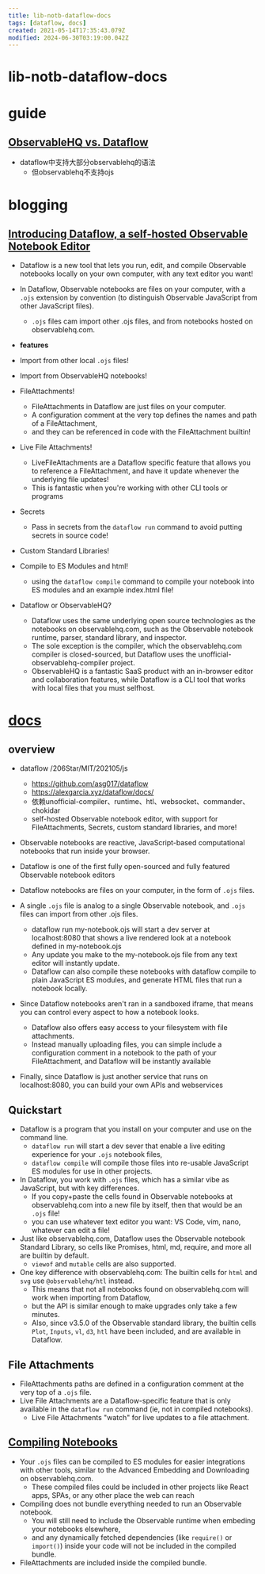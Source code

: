 ```yaml
---
title: lib-notb-dataflow-docs
tags: [dataflow, docs]
created: 2021-05-14T17:35:43.079Z
modified: 2024-06-30T03:19:00.042Z
---
```


# lib-notb-dataflow-docs

# guide

## [ObservableHQ vs. Dataflow](https://alexgarcia.xyz/dataflow/docs/#using-dataflow)

- dataflow中支持大部分observablehq的语法
  - 但observablehq不支持ojs
# blogging

## [Introducing Dataflow, a self-hosted Observable Notebook Editor](https://observablehq.com/@asg017/introducing-dataflow)

- Dataflow is a new tool that lets you run, edit, and compile Observable notebooks locally on your own computer, with any text editor you want!
- In Dataflow, Observable notebooks are files on your computer, with a `.ojs` extension by convention (to distinguish Observable JavaScript from other JavaScript files). 
  - `.ojs` files cam import other .ojs files, and from notebooks hosted on observablehq.com.

- **features**
- Import from other local `.ojs` files!
- Import from ObservableHQ notebooks!
- FileAttachments!
  - FileAttachments in Dataflow are just files on your computer. 
  - A configuration comment at the very top defines the names and path of a FileAttachment, 
  - and they can be referenced in code with the FileAttachment builtin!
- Live File Attachments!
  - LiveFileAttachments are a Dataflow specific feature that allows you to reference a FileAttachment, and have it update whenever the underlying file updates! 
  - This is fantastic when you're working with other CLI tools or programs
- Secrets
  - Pass in secrets from the `dataflow run` command to avoid putting secrets in source code! 
- Custom Standard Libraries!
- Compile to ES Modules and html!
  - using the `dataflow compile` command to compile your notebook into ES modules and an example index.html file! 

- Dataflow or ObservableHQ?
  - Dataflow uses the same underlying open source technologies as the notebooks on observablehq.com, such as the Observable notebook runtime, parser, standard library, and inspector. 
  - The sole exception is the compiler, which the observablehq.com compiler is closed-sourced, but Dataflow uses the unofficial-observablehq-compiler project.
  - ObservableHQ is a fantastic SaaS product with an in-browser editor and collaboration features, while Dataflow is a CLI tool that works with local files that you must selfhost. 
# [docs](https://alexgarcia.xyz/dataflow/docs/)

## overview

- dataflow /206Star/MIT/202105/js
  - https://github.com/asg017/dataflow
  - https://alexgarcia.xyz/dataflow/docs/
  - 依赖unofficial-compiler、runtime、htl、websocket、commander、chokidar
  - self-hosted Observable notebook editor, with support for FileAttachments, Secrets, custom standard libraries, and more!

- Observable notebooks are reactive, JavaScript-based computational notebooks that run inside your browser.
- Dataflow is one of the first fully open-sourced and fully featured Observable notebook editors
- Dataflow notebooks are files on your computer, in the form of `.ojs` files. 
- A single `.ojs` file is analog to a single Observable notebook, and `.ojs` files can import from other .ojs files.
  - dataflow run my-notebook.ojs will start a dev server at localhost:8080 that shows a live rendered look at a notebook defined in my-notebook.ojs
  - Any update you make to the my-notebook.ojs file from any text editor will instantly update.
  - Dataflow can also compile these notebooks with dataflow compile to plain JavaScript ES modules, and generate HTML files that run a notebook locally.
- Since Dataflow notebooks aren't ran in a sandboxed iframe, that means you can control every aspect to how a notebook looks.
  - Dataflow also offers easy access to your filesystem with file attachments. 
  - Instead manually uploading files, you can simple include a configuration comment in a notebook to the path of your FileAttachment, and Dataflow will be instantly available 
- Finally, since Dataflow is just another service that runs on localhost:8080, you can build your own APIs and webservices

## Quickstart

- Dataflow is a program that you install on your computer and use on the command line.
  - `dataflow run` will start a dev sever that enable a live editing experience for your `.ojs` notebook files, 
  - `dataflow compile` will compile those files into re-usable JavaScript ES modules for use in other projects.
- In Dataflow, you work with `.ojs` files, which has a similar vibe as JavaScript, but with key differences. 
  - If you copy+paste the cells found in Observable notebooks at observablehq.com into a new file by itself, then that would be an `.ojs` file!
  - you can use whatever text editor you want: VS Code, vim, nano, whatever can edit a file!
- Just like observablehq.com, Dataflow uses the Observable notebook Standard Library, so cells like Promises, html, md, require, and more all are builtin by default. 
  - `viewof` and `mutable` cells are also supported.
- One key difference with observablehq.com: The builtin cells for `html` and `svg` use `@observablehq/htl` instead. 
  - This means that not all notebooks found on observablehq.com will work when importing from Dataflow, 
  - but the API is similar enough to make upgrades only take a few minutes.
  - Also, since v3.5.0 of the Observable standard library, the builtin cells `Plot`, `Inputs`, `vl`, `d3`,  `htl` have been included, and are available in Dataflow.

## File Attachments

- FileAttachments paths are defined in a configuration comment at the very top of a `.ojs` file. 
- Live File Attachments are a Dataflow-specific feature that is only available in the `dataflow run` command (ie, not in compiled notebooks). 
  - Live File Attachments "watch" for live updates to a file attachment.

## [Compiling Notebooks](https://alexgarcia.xyz/dataflow/docs/#compiling-notebooks)

- Your `.ojs` files can be compiled to ES modules for easier integrations with other tools, similar to the Advanced Embedding and Downloading on observablehq.com.
  - These compiled files could be included in other projects like React apps, SPAs, or any other place the web can reach
- Compiling does not bundle everything needed to run an Observable notebook. 
  - You will still need to include the Observable runtime when embeding your notebooks elsewhere, 
  - and any dynamically fetched dependencies (like `require()` or `import()`) inside your code will not be included in the compiled bundle. 
- FileAttachments are included inside the compiled bundle.
